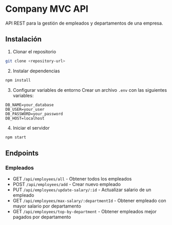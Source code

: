 # Company MVC API

API REST para la gestión de empleados y departamentos de una empresa.

## Instalación

1. Clonar el repositorio
```bash
git clone <repository-url>
```

2. Instalar dependencias
```bash
npm install
```

3. Configurar variables de entorno
Crear un archivo `.env` con las siguientes variables:
```
DB_NAME=your_database
DB_USER=your_user
DB_PASSWORD=your_password
DB_HOST=localhost
```

4. Iniciar el servidor
```bash
npm start
```

## Endpoints

### Empleados

- GET `/api/employees/all` - Obtener todos los empleados
- POST `/api/employees/add` - Crear nuevo empleado
- PUT `/api/employees/update-salary/:id` - Actualizar salario de un empleado
- GET `/api/employees/max-salary/:departmentId` - Obtener empleado con mayor salario por departamento
- GET `/api/employees/top-by-department` - Obtener empleados mejor pagados por departamento
